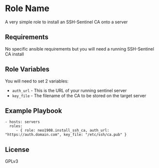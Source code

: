 Role Name
=========

A very simple role to install an SSH-Sentinel CA onto a server

Requirements
------------

No specific ansible requirements but you will need a running SSH-Sentinel CA install

Role Variables
--------------

You will need to set 2 variables:

- `auth_url` - This is the URL of your running sentinel server
- `key_file` - The filename of the CA to be stored on the target server


Example Playbook
----------------

    - hosts: servers
      roles:
         - { role: neo1908.install_ssh_ca, auth_url: "https://auth.domain.com", key_file: "/etc/ssh/ca.pub" }

License
-------

GPLv3
